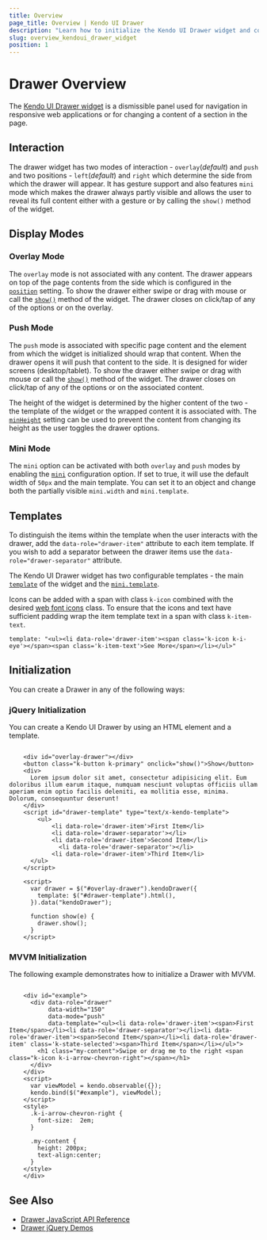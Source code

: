 ```yaml
---
title: Overview
page_title: Overview | Kendo UI Drawer
description: "Learn how to initialize the Kendo UI Drawer widget and configure its behaviors."
slug: overview_kendoui_drawer_widget
position: 1
---
```


# Drawer Overview

The [Kendo UI Drawer widget](https://demos.telerik.com/kendo-ui/drawer/index) is a dismissible panel used for navigation in responsive web applications or for changing a content of a section in the page.

## Interaction

The drawer widget has two modes of interaction - `overlay`(*default*) and `push` and two positions - `left`(*default*) and `right` which determine the side from which the drawer will appear. It has gesture support and also features `mini` mode which makes the drawer always partly visible and allows the user to reveal its full content either with a gesture or by calling the `show()` method of the widget.

## Display Modes

### Overlay Mode

The `overlay` mode is not associated with any content. The drawer appears on top of the page contents from the side which is configured in the [`position`](/api/javascript/ui/drawer/configuration/position) setting. To show the drawer either swipe or drag with mouse or call the [`show()`](/api/javascript/ui/drawer/methods/show) method of the widget. The drawer closes on click/tap of any of the options or on the overlay.

### Push Mode

The `push` mode is associated with specific page content and the element from which the widget is initialized should wrap that content. When the drawer opens it will push that content to the side. It is designed for wider screens (desktop/tablet). To show the drawer either swipe or drag with mouse or call the [`show()`](/api/javascript/ui/drawer/methods/show) method of the widget. The drawer closes on click/tap of any of the options or on the associated content.

The height of the widget is determined by the higher content of the two - the template of the widget or the wrapped content it is associated with. The [`minHeight`](/api/javascript/ui/drawer/configuration/minheight) setting can be used to prevent the content from changing its height as the user toggles the drawer options.

### Mini Mode

The `mini` option can be activated with both `overlay` and `push` modes by enabling the [`mini`](/api/javascript/ui/drawer/configuration/mini) configuration option. If set to true, it will use the default width of `50px` and the main template. You can set it to an object and change both the partially visible `mini.width` and `mini.template`.

## Templates

To distinguish the items within the template when the user interacts with the drawer, add the `data-role="drawer-item"` attribute to each item template. If you wish to add a separator between the drawer items use the `data-role="drawer-separator"` attribute.

The Kendo UI Drawer widget has two configurable templates - the main [`template`](/api/javascript/ui/drawer/configuration/template) of the widget and the [`mini.template`](/api/javascript/ui/drawer/configuration/mini.template).

Icons can be added with a span with class `k-icon` combined with the desired [web font icons](/styles-and-layout/icons-web#list-of-font-icons) class. To ensure that the icons and text have sufficient padding wrap the item template text in a span with class `k-item-text`.



    template: "<ul><li data-role='drawer-item'><span class='k-icon k-i-eye'></span><span class='k-item-text'>See More</span></li></ul>"

## Initialization

You can create a Drawer in any of the following ways:

### jQuery Initialization

You can create a Kendo UI Drawer by using an HTML element and a template.



```dojo

    <div id="overlay-drawer"></div>
    <button class="k-button k-primary" onclick="show()">Show</button>
    <div>
      Lorem ipsum dolor sit amet, consectetur adipisicing elit. Eum doloribus illum earum itaque, numquam nesciunt voluptas officiis ullam aperiam enim optio facilis deleniti, ea mollitia esse, minima. Dolorum, consequuntur deserunt!
    </div>
    <script id="drawer-template" type="text/x-kendo-template">
  		<ul>
     		<li data-role='drawer-item'>First Item</li>
     		<li data-role='drawer-separator'></li>
     		<li data-role='drawer-item'>Second Item</li>
 	 	 	  <li data-role='drawer-separator'></li>
     		<li data-role='drawer-item'>Third Item</li>
      </ul>
    </script>

    <script>
      var drawer = $("#overlay-drawer").kendoDrawer({
        template: $("#drawer-template").html(),
      }).data("kendoDrawer");

      function show(e) {
        drawer.show();
      }
    </script>
```

### MVVM Initialization

The following example demonstrates how to initialize a Drawer with MVVM.



```dojo

    <div id="example">
      <div data-role="drawer"
           data-width="150"
           data-mode="push"
           data-template="<ul><li data-role='drawer-item'><span>First Item</span></li><li data-role='drawer-separator'></li><li data-role='drawer-item'><span>Second Item</span></li><li data-role='drawer-item' class='k-state-selected'><span>Third Item</span></li></ul>">
        <h1 class="my-content">Swipe or drag me to the right <span class="k-icon k-i-arrow-chevron-right"></span></h1>
      </div>
    </div>
    <script>
      var viewModel = kendo.observable({});
      kendo.bind($("#example"), viewModel);
    </script>
    <style>
      .k-i-arrow-chevron-right {
        font-size:  2em;
      }

      .my-content {
        height: 200px;
        text-align:center;
      }
    </style>
    </div>
```

## See Also

* [Drawer JavaScript API Reference](/api/javascript/ui/drawer)
* [Drawer jQuery Demos](https://demos.telerik.com/kendo-ui/drawer/index)
